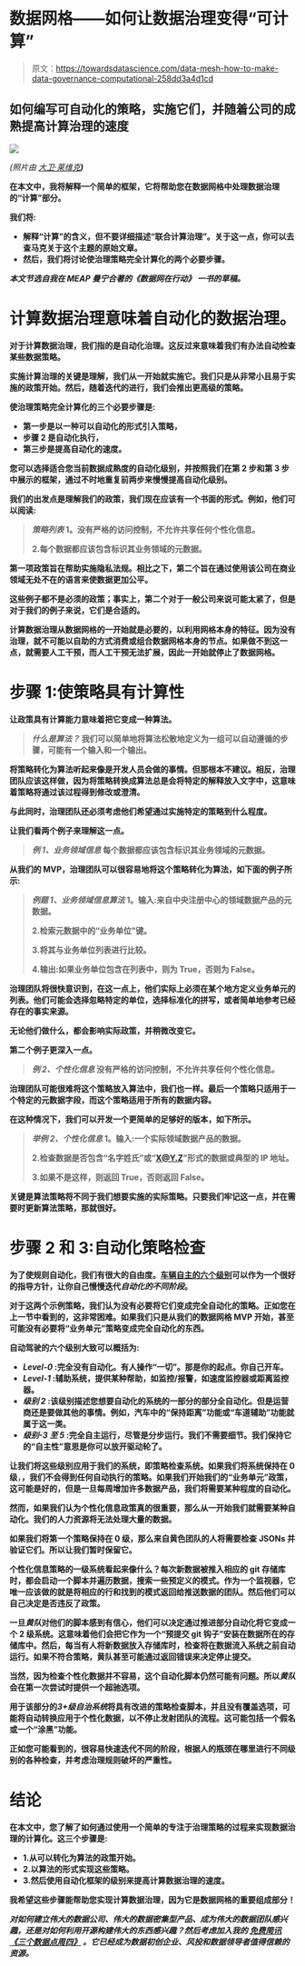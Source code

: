 # 数据网格——如何让数据治理变得“可计算”

> 原文：<https://towardsdatascience.com/data-mesh-how-to-make-data-governance-computational-258dd3a4d1cd>

## 如何编写可自动化的策略，实施它们，并随着公司的成熟提高计算治理的速度

![](img/2032ba629674adc9c981e6e18e9e777a.png)

*(照片由* [*大卫·莱维克*](https://unsplash.com/@davidleveque?utm_source=unsplash&utm_medium=referral&utm_content=creditCopyText)*[](https://unsplash.com/s/photos/robot?utm_source=unsplash&utm_medium=referral&utm_content=creditCopyText)**)***

**在本文中，我将解释一个简单的框架，它将帮助您在数据网格中处理数据治理的“计算”部分。**

**我们将:**

*   **解释“计算”的含义，但不要详细描述“联合计算治理”。关于这一点，你可以去查马克关于这个主题的原始文章。**
*   **然后，我们将讨论使治理策略完全计算化的两个必要步骤。**

***本文节选自我在 MEAP 曼宁合著的《数据网在行动》* *一书的草稿。***

# ****计算数据治理意味着自动化的数据治理。****

**对于计算数据治理，我们指的是自动化治理。这反过来意味着我们有办法自动检查某些数据策略。**

**实施计算治理的关键是理解，我们从一开始就实施它。我们只是从非常小且易于实施的政策开始。然后，随着迭代的进行，我们会推出更高级的策略。**

**使治理策略完全计算化的三个必要步骤是:**

*   **第一步是以一种可以自动化的形式引入策略，**
*   **步骤 2 是自动化执行，**
*   **第三步是提高自动化的速度。**

**您可以选择适合您当前数据成熟度的自动化级别，并按照我们在第 2 步和第 3 步中展示的框架，通过不时地重复前两步来慢慢提高自动化级别。**

**我们的出发点是理解我们的政策，我们现在应该有一个书面的形式。例如，他们可以阅读:**

> *****策略列表*** 1。没有严格的访问控制，不允许共享任何个性化信息。**
> 
> **2.每个数据都应该包含标识其业务领域的元数据。**

**第一项政策旨在帮助实施隐私法规。相比之下，第二个旨在通过使用该公司在商业领域无处不在的语言来使数据更加公平。**

**这些例子都不是必须的政策；事实上，第二个对于一般公司来说可能太紧了，但是对于我们的例子来说，它们是合适的。**

**计算数据治理从数据网格的一开始就是必要的，以利用网格本身的特征。因为没有治理，就不可能以自助的方式消费或组合数据网格本身的节点。如果做不到这一点，就需要人工干预，而人工干预无法扩展，因此一开始就停止了数据网格。**

# **步骤 1:使策略具有计算性**

**让政策具有计算能力意味着把它变成一种算法。**

> *****什么是算法？*** 我们可以简单地将算法松散地定义为一组可以自动遵循的步骤，可能有一个输入和一个输出。**

**将策略转化为算法听起来像是开发人员会做的事情。但那根本不建议。相反，治理团队应该这样做，因为将策略转换成算法总是会将特定的解释放入文字中，这意味着策略将通过该过程得到修改或澄清。**

**与此同时，治理团队还必须考虑他们希望通过实施特定的策略到什么程度。**

**让我们看两个例子来理解这一点。**

> *****例 1、业务领域信息*** 每个数据都应该包含标识其业务领域的元数据。**

**从我们的 MVP，治理团队可以很容易地将这个策略转化为算法，如下面的例子所示:**

> *****例题 1、业务领域信息算法*** 1。输入:来自中央注册中心的领域数据产品的元数据。**
> 
> **2.检索元数据中的“业务单位”键。**
> 
> **3.将其与业务单位列表进行比较。**
> 
> **4.输出:如果业务单位包含在列表中，则为 True，否则为 False。**

**治理团队将很快意识到，在这一点上，他们实际上必须在某个地方定义业务单元的列表。他们可能会选择忽略特定的单位，选择标准化的拼写，或者简单地参考已经存在的事实来源。**

**无论他们做什么，都会影响实际政策，并稍微改变它。**

**第二个例子更深入一点。**

> *****例 2、个性化信息*** 没有严格的访问控制，不允许共享任何个性化信息。**

**治理团队可能很难将这个策略放入算法中，我们也一样。最后一个策略只适用于一个特定的元数据字段，而这个策略适用于所有的数据内容。**

**在这种情况下，我们可以开发一个更简单的足够好的版本，如下所示。**

> *****举例 2、个性化信息*** 1。输入:一个实际领域数据产品的数据。**
> 
> **2.检查数据是否包含“名字姓氏”或“X@Y.Z”形式的数据或典型的 IP 地址。**
> 
> **3.如果不是这样，则返回 True，否则返回 False。**

**关键是算法策略将不同于我们想要实施的实际策略。只要我们牢记这一点，并在需要时更新算法策略，那就很好。**

# **步骤 2 和 3:自动化策略检查**

**为了使规则自动化，我们有很大的自由度。[车辆自主的六个级别](https://www.synopsys.com/automotive/autonomous-driving-levels.html)可以作为一个很好的指导方针，让你自己慢慢迭代*自动化的不同阶段*。**

**对于这两个示例策略，我们认为没有必要将它们变成完全自动化的策略。正如您在上一节中看到的，这非常困难。如果我们只是从我们的数据网格 MVP 开始，甚至可能没有必要将“业务单元”策略变成完全自动化的东西。**

**自动驾驶的六个级别大致可以概括为:**

*   ***Level-0* :完全没有自动化。有人操作“一切”。那是你的起点。你自己开车。**
*   ***Level-1* :辅助系统，提供某种帮助，如监控/报警，如速度监控器或距离监控器。**
*   ***级别 2* :该级别描述您想要自动化的系统的一部分的部分全自动化。但是运营商还是要做其他的事情。例如，汽车中的“保持距离”功能或“车道辅助”功能就属于这一类。**
*   ***级别-3 至 5* :完全自主运行，尽管是分步运行。我们不需要细节。我们保持它的“自主性”意思是你可以放开驱动轮了。**

**让我们将这些级别应用于我们的系统，即策略检查系统。如果我们将系统保持在 0 级**，**，我们不会得到任何自动执行的策略。如果我们开始我们的“业务单元”政策，这可能是好的，但是一旦每周增加许多数据产品，我们将需要某种程度的自动化。**

**然而，如果我们认为个性化信息政策真的很重要，那么从一开始我们就需要某种自动化。我们的人力资源将无法处理大量的数据。**

**如果我们将第一个策略保持在 0 级，那么来自黄色团队的人将需要检查 JSONs 并验证它们。所以让我们暂时保留它。**

**个性化信息策略的一级系统看起来像什么？每次新数据被推入相应的 git 存储库时，都会启动一个脚本并遍历数据，搜索一些预定义的模式。作为一个监视器，它唯一应该做的就是将相应的行和找到的模式返回给推送数据的团队。然后他们可以自己决定是否违反了政策。**

**一旦*黄队*对他们的脚本感到有信心，他们可以决定通过推进部分自动化将它变成一个 2 级系统。这意味着他们会把它作为一个“预提交 git 钩子”安装在数据所在的存储库中。然后，每当有人将新数据放入存储库时，检查将在数据流入系统之前自动运行。如果不符合策略，黄队甚至可能通过返回错误来决定停止提交。**

**当然，因为检查个性化数据并不容易，这个自动化脚本仍然可能有问题。所以*黄队*会在第一次尝试时提供一个超驰选项。**

**用于该部分的*3+级自治系统*将具有改进的策略检查脚本，并且没有覆盖选项，可能将自动转换应用于个性化数据，以不停止发射团队的流程。这可能包括一个假名或一个“涂黑”功能。**

**正如您可能看到的，很容易快速迭代不同的阶段，根据人的瓶颈在哪里进行不同级别的各种检查，并考虑治理规则破坏的严重性。**

# **结论**

**在本文中，您了解了如何通过使用一个简单的专注于治理策略的过程来实现数据治理的计算化。这三个步骤是:**

*   **1.从可以转化为算法的政策开始。**
*   **2.以算法的形式实现这些策略。**
*   **3.然后使用自动化框架的级别来提高计算数据治理的速度。**

**我希望这些步骤能帮助您实现计算数据治理，因为它是数据网格的重要组成部分！**

***对如何建立伟大的数据公司、伟大的数据密集型产品、成为伟大的数据团队感兴趣，还是对如何利用开源构建伟大的东西感兴趣？然后考虑加入我的* [*免费简讯《三个数据点周四》*](http://thdpth.com/) *。它已经成为数据初创企业、风投和数据领导者值得信赖的资源。***